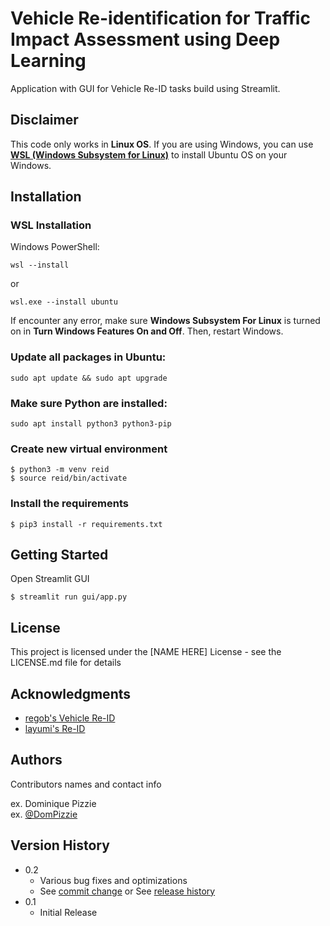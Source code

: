# Vehicle Re-identification for Traffic Impact Assessment using Deep Learning

Application with GUI for Vehicle Re-ID tasks build using Streamlit.

## Disclaimer

This code only works in **Linux OS**. If you are using Windows, you can use [**WSL (Windows Subsystem for Linux)**](https://learn.microsoft.com/en-us/windows/wsl/install) to install Ubuntu OS on your Windows.

## Installation
### WSL Installation
Windows PowerShell:
```
wsl --install
```
or
```
wsl.exe --install ubuntu
```
If encounter any error, make sure **Windows Subsystem For Linux** is turned on in **Turn Windows Features On and Off**. Then, restart Windows.

### Update all packages in Ubuntu:
```
sudo apt update && sudo apt upgrade
```

### Make sure Python are installed:
```
sudo apt install python3 python3-pip
```

### Create new virtual environment
```
$ python3 -m venv reid
$ source reid/bin/activate
```

### Install the requirements
```
$ pip3 install -r requirements.txt
```

## Getting Started
Open Streamlit GUI
```
$ streamlit run gui/app.py
```

## License

This project is licensed under the [NAME HERE] License - see the LICENSE.md file for details

## Acknowledgments

* [regob's Vehicle Re-ID](https://github.com/regob/vehicle_reid)
* [layumi's Re-ID](https://github.com/layumi/Person_reID_baseline_pytorch)

## Authors

Contributors names and contact info

ex. Dominique Pizzie  
ex. [@DomPizzie](https://twitter.com/dompizzie)

## Version History

* 0.2
    * Various bug fixes and optimizations
    * See [commit change]() or See [release history]()
* 0.1
    * Initial Release